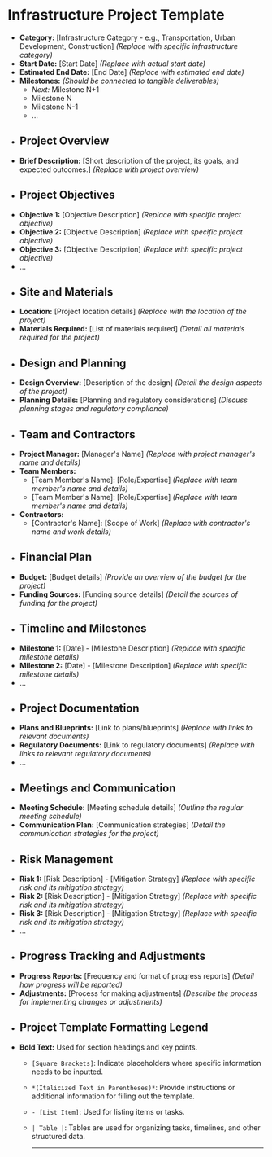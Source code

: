 # Infrastructure Project Template
- **Category:** [Infrastructure Category - e.g., Transportation, Urban Development, Construction] *(Replace with specific infrastructure category)*
- **Start Date:** [Start Date] *(Replace with actual start date)*
- **Estimated End Date:** [End Date] *(Replace with estimated end date)*
- **Milestones:** *(Should be connected to tangible deliverables)*
	- *Next:* Milestone N+1
	- Milestone N
	- Milestone N-1
	- ...
- ## Project Overview
- **Brief Description:** [Short description of the project, its goals, and expected outcomes.] *(Replace with project overview)*
- ## Project Objectives
- **Objective 1:** [Objective Description] *(Replace with specific project objective)*
- **Objective 2:** [Objective Description] *(Replace with specific project objective)*
- **Objective 3:** [Objective Description] *(Replace with specific project objective)*
- ...
- ## Site and Materials
- **Location:** [Project location details] *(Replace with the location of the project)*
- **Materials Required:** [List of materials required] *(Detail all materials required for the project)*
- ## Design and Planning
- **Design Overview:** [Description of the design] *(Detail the design aspects of the project)*
- **Planning Details:** [Planning and regulatory considerations] *(Discuss planning stages and regulatory compliance)*
- ## Team and Contractors
- **Project Manager:** [Manager's Name] *(Replace with project manager's name and details)*
- **Team Members:**
	- [Team Member's Name]: [Role/Expertise] *(Replace with team member's name and details)*
	- [Team Member's Name]: [Role/Expertise] *(Replace with team member's name and details)*
- **Contractors:**
	- [Contractor's Name]: [Scope of Work] *(Replace with contractor's name and work details)*
- ## Financial Plan
- **Budget:** [Budget details] *(Provide an overview of the budget for the project)*
- **Funding Sources:** [Funding source details] *(Detail the sources of funding for the project)*
- ## Timeline and Milestones
- **Milestone 1:** [Date] - [Milestone Description] *(Replace with specific milestone details)*
- **Milestone 2:** [Date] - [Milestone Description] *(Replace with specific milestone details)*
- ...
- ## Project Documentation
- **Plans and Blueprints:** [Link to plans/blueprints] *(Replace with links to relevant documents)*
- **Regulatory Documents:** [Link to regulatory documents] *(Replace with links to relevant regulatory documents)*
- ...
- ## Meetings and Communication
- **Meeting Schedule:** [Meeting schedule details] *(Outline the regular meeting schedule)*
- **Communication Plan:** [Communication strategies] *(Detail the communication strategies for the project)*
- ## Risk Management
- **Risk 1:** [Risk Description] - [Mitigation Strategy] *(Replace with specific risk and its mitigation strategy)*
- **Risk 2:** [Risk Description] - [Mitigation Strategy] *(Replace with specific risk and its mitigation strategy)*
- **Risk 3:** [Risk Description] - [Mitigation Strategy] *(Replace with specific risk and its mitigation strategy)*
- ...
- ## Progress Tracking and Adjustments
- **Progress Reports:** [Frequency and format of progress reports] *(Detail how progress will be reported)*
- **Adjustments:** [Process for making adjustments] *(Describe the process for implementing changes or adjustments)*
- ## Project Template Formatting Legend
- **Bold Text:** Used for section headings and key points.
	- `[Square Brackets]`: Indicate placeholders where specific information needs to be inputted.
	- `*(Italicized Text in Parentheses)*`: Provide instructions or additional information for filling out the template.
	- `- [List Item]`: Used for listing items or tasks.
	- `| Table |`: Tables are used for organizing tasks, timelines, and other structured data.
	  
	  ---